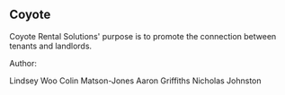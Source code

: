 ## Coyote

Coyote Rental Solutions' purpose is to promote the connection between tenants and landlords.

Author:

Lindsey Woo
Colin Matson-Jones
Aaron Griffiths
Nicholas Johnston
